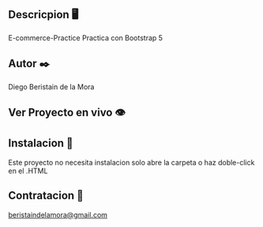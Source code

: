 ## Descricpion 🖥️

E-commerce-Practice
Practica con Bootstrap 5

## Autor ✒️

Diego Beristain de la Mora

## Ver Proyecto en vivo 👁️




## Instalacion 🔌

Este proyecto no necesita instalacion solo abre la carpeta o haz doble-click en el .HTML

## Contratacion 📧

beristaindelamora@gmail.com
